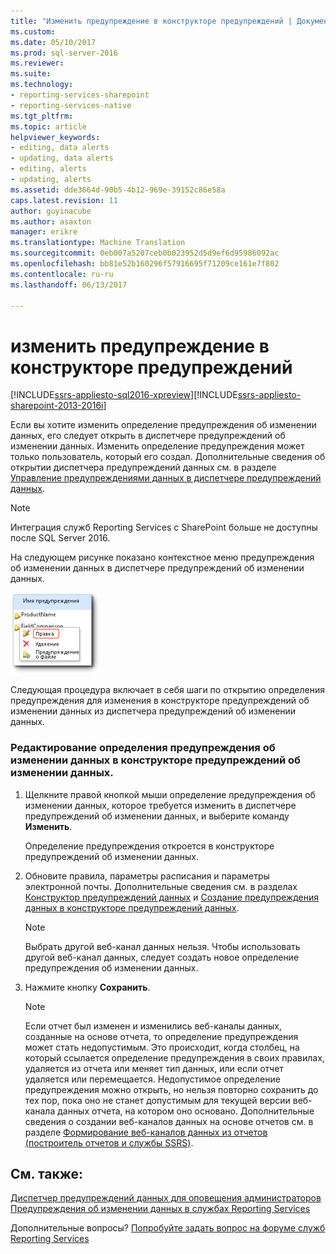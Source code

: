 ```yaml
---
title: "Изменить предупреждение в конструкторе предупреждений | Документы Microsoft"
ms.custom: 
ms.date: 05/10/2017
ms.prod: sql-server-2016
ms.reviewer: 
ms.suite: 
ms.technology:
- reporting-services-sharepoint
- reporting-services-native
ms.tgt_pltfrm: 
ms.topic: article
helpviewer_keywords:
- editing, data alerts
- updating, data alerts
- editing, alerts
- updating, alerts
ms.assetid: dde3664d-90b5-4b12-969e-39152c86e58a
caps.latest.revision: 11
author: guyinacube
ms.author: asaxton
manager: erikre
ms.translationtype: Machine Translation
ms.sourcegitcommit: 0eb007a5207ceb0b023952d5d9ef6d95986092ac
ms.openlocfilehash: bb81e52b160296f57916695f71209ce161e7f802
ms.contentlocale: ru-ru
ms.lasthandoff: 06/13/2017

---
```

# <a name="edit-a-data-alert-in-alert-designer"></a>изменить предупреждение в конструкторе предупреждений

[!INCLUDE[ssrs-appliesto-sql2016-xpreview](../includes/ssrs-appliesto-sql2016-xpreview.md)][!INCLUDE[ssrs-appliesto-sharepoint-2013-2016i](../includes/ssrs-appliesto-sharepoint-2013-2016.md)]

Если вы хотите изменить определение предупреждения об изменении данных, его следует открыть в диспетчере предупреждений об изменении данных. Изменить определение предупреждения может только пользователь, который его создал. Дополнительные сведения об открытии диспетчера предупреждений данных см. в разделе [Управление предупреждениями данных в диспетчере предупреждений данных](../reporting-services/manage-my-data-alerts-in-data-alert-manager.md).

> [!NOTE]
> Интеграция служб Reporting Services с SharePoint больше не доступны после SQL Server 2016.

 На следующем рисунке показано контекстное меню предупреждения об изменении данных в диспетчере предупреждений об изменении данных.  
  
 ![Откройте конструктор предупреждений об изменении данных, щелкнув Изменить](../reporting-services/media/rs-alertmanageriwopendesigner.gif "открыть конструктор предупреждений об изменении данных, нажав кнопку Правка")  
  
 Следующая процедура включает в себя шаги по открытию определения предупреждения для изменения в конструкторе предупреждений об изменении данных из диспетчера предупреждений об изменении данных.  
  
### <a name="to-edit-a-data-alert-definition-in-data-alert-designer"></a>Редактирование определения предупреждения об изменении данных в конструкторе предупреждений об изменении данных.  
  
1.  Щелкните правой кнопкой мыши определение предупреждения об изменении данных, которое требуется изменить в диспетчере предупреждений об изменении данных, и выберите команду **Изменить**.  
  
     Определение предупреждения откроется в конструкторе предупреждений об изменении данных.  
  
2.  Обновите правила, параметры расписания и параметры электронной почты. Дополнительные сведения см. в разделах [Конструктор предупреждений данных](../reporting-services/data-alert-designer.md) и [Создание предупреждения данных в конструкторе предупреждений данных](../reporting-services/create-a-data-alert-in-data-alert-designer.md).  
  
    > [!NOTE]  
    >  Выбрать другой веб-канал данных нельзя. Чтобы использовать другой веб-канал данных, следует создать новое определение предупреждения об изменении данных.  
  
3.  Нажмите кнопку **Сохранить**.  
  
    > [!NOTE]  
    >  Если отчет был изменен и изменились веб-каналы данных, созданные на основе отчета, то определение предупреждения может стать недопустимым. Это происходит, когда столбец, на который ссылается определение предупреждения в своих правилах, удаляется из отчета или меняет тип данных, или если отчет удаляется или перемещается. Недопустимое определение предупреждения можно открыть, но нельзя повторно сохранить до тех пор, пока оно не станет допустимым для текущей версии веб-канала данных отчета, на котором оно основано. Дополнительные сведения о создании веб-каналов данных на основе отчетов см. в разделе [Формирование веб-каналов данных из отчетов (построитель отчетов и службы SSRS)](../reporting-services/report-builder/generating-data-feeds-from-reports-report-builder-and-ssrs.md).  

## <a name="see-also"></a>См. также:

[Диспетчер предупреждений данных для оповещения администраторов](../reporting-services/data-alert-manager-for-alerting-administrators.md)   
[Предупреждения об изменении данных в службах Reporting Services](../reporting-services/reporting-services-data-alerts.md)  

Дополнительные вопросы? [Попробуйте задать вопрос на форуме служб Reporting Services](http://go.microsoft.com/fwlink/?LinkId=620231)

